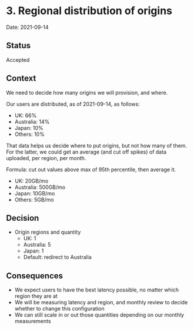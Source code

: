 # 3. Regional distribution of origins

Date: 2021-09-14

## Status

Accepted

## Context

We need to decide how many origins we will provision, and where.

Our users are distributed, as of 2021-09-14, as follows:
- UK: 66%
- Australia: 14%
- Japan: 10%
- Others: 10%

That data helps us decide where to put origins, but not how many of them.
For the latter, we could get an average (and cut off spikes) of data uploaded, per region, per month.

Formula: cut out values above max of 95th percentile, then average it.

- UK: 20GB/mo
- Australia: 500GB/mo
- Japan: 10GB/mo
- Others: 5GB/mo

## Decision

- Origin regions and quantity
    - UK: 1
    - Australia: 5
    - Japan: 1
    - Default: redirect to Australia


## Consequences

- We expect users to have the best latency possible, no matter which region they are at
- We will be measuring latency and region, and monthly review to decide whether to change this configuration
- We can still scale in or out those quantities depending on our monthly measurements
